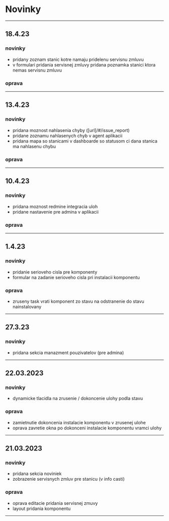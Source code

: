 
# Novinky

---

[//]: # (## 21.3.23)

[//]: # (### novinky)

[//]: # ()
[//]: # (- pridana sekcia noviniek)

[//]: # ()

[//]: # (### oprava)

[//]: # ()

[//]: # (- oprava editacie pridania servisnej zmuvy)

[//]: # ()

[//]: # (---)


## 18.4.23

### novinky

- pridany zoznam stanic kotre namaju pridelenu servisnu zmluvu
- v formulari pridania servisnej zmluvy pridana poznamka stanici ktora nemas servisnu zmluvu
### oprava

---

## 13.4.23

### novinky

- pridana moznost nahlasenia chyby ([url]/#/issue_report)
- pridane zoznamu nahlasenych chyb v agent aplikacii
- pridana mapa so stanicami v dashboarde so statusom ci dana stanica ma nahlasenu chybu

### oprava

---

## 10.4.23

### novinky

- pridana moznost redmine integracia uloh
- pridane nastavenie pre admina v aplikacii

### oprava

---

## 1.4.23

### novinky

- pridanie serioveho cisla pre komponenty
- formular na zadanie serioveho cisla pri instalacii komponentu

### oprava

- zruseny task vrati komponent zo stavu na odstranenie do stavu nainstalovany

---

## 27.3.23

### novinky

- pridana sekcia manazment pouzivatelov (pre admina)

[//]: # (### oprava)

---

## 22.03.2023

### novinky

- dynamicke tlacidla na zrusenie / dokoncenie ulohy podla stavu

### oprava

- zamietnutie dokoncenia instalacie komponentu v zrusenej ulohe
- oprava zavretie okna po dokonceni instalacie komponentu vramci ulohy

---



## 21.03.2023
### novinky

- pridana sekcia noviniek 
- zobrazenie servisnych zmluv pre stanicu (v info casti)

### oprava

- oprava editacie pridania servisnej zmuvy
- layout pridania komponentu

---